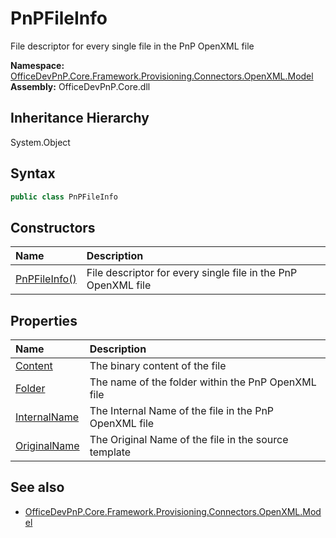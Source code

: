 # PnPFileInfo
 File descriptor for every single file in the PnP OpenXML file   

**Namespace:** [OfficeDevPnP.Core.Framework.Provisioning.Connectors.OpenXML.Model](OfficeDevPnP.Core.Framework.Provisioning.Connectors.OpenXML.Model.md)  
**Assembly:** OfficeDevPnP.Core.dll  
## Inheritance Hierarchy
System.Object  
## Syntax
```C#
public class PnPFileInfo
```
## Constructors
|**Name**|**Description**|
|:-----|:-----|
| [PnPFileInfo()](OfficeDevPnP.Core.Framework.Provisioning.Connectors.OpenXML.Model.PnPFileInfo.ctor1.md) |  File descriptor for every single file in the PnP OpenXML file 
## Properties
|**Name**|**Description**|
|:-----|:-----|
| [Content](OfficeDevPnP.Core.Framework.Provisioning.Connectors.OpenXML.Model.PnPFileInfo.Content.md) | The binary content of the file
| [Folder](OfficeDevPnP.Core.Framework.Provisioning.Connectors.OpenXML.Model.PnPFileInfo.Folder.md) | The name of the folder within the PnP OpenXML file
| [InternalName](OfficeDevPnP.Core.Framework.Provisioning.Connectors.OpenXML.Model.PnPFileInfo.InternalName.md) | The Internal Name of the file in the PnP OpenXML file
| [OriginalName](OfficeDevPnP.Core.Framework.Provisioning.Connectors.OpenXML.Model.PnPFileInfo.OriginalName.md) | The Original Name of the file in the source template
## See also
- [OfficeDevPnP.Core.Framework.Provisioning.Connectors.OpenXML.Model](OfficeDevPnP.Core.Framework.Provisioning.Connectors.OpenXML.Model.md)
